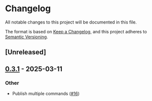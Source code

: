 # Changelog

All notable changes to this project will be documented in this file.

The format is based on [Keep a Changelog](https://keepachangelog.com/en/1.0.0/),
and this project adheres to [Semantic Versioning](https://semver.org/spec/v2.0.0.html).

## [Unreleased]

## [0.3.1](https://github.com/aranya-project/aranya-core/compare/aranya-perspective-ffi-v0.3.0...aranya-perspective-ffi-v0.3.1) - 2025-03-11

### Other

- Publish multiple commands ([#16](https://github.com/aranya-project/aranya-core/pull/16))

